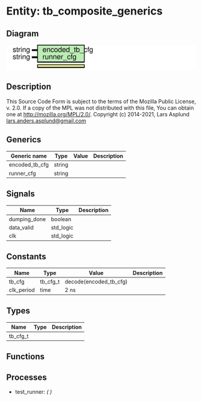 # Entity: tb_composite_generics
## Diagram
![Diagram](tb_composite_generics.svg "Diagram")
## Description
This Source Code Form is subject to the terms of the Mozilla Public
License, v. 2.0. If a copy of the MPL was not distributed with this file,
You can obtain one at http://mozilla.org/MPL/2.0/.
Copyright (c) 2014-2021, Lars Asplund lars.anders.asplund@gmail.com
## Generics
| Generic name   | Type   | Value | Description |
| -------------- | ------ | ----- | ----------- |
| encoded_tb_cfg | string |       |             |
| runner_cfg     | string |       |             |
## Signals
| Name         | Type      | Description |
| ------------ | --------- | ----------- |
| dumping_done | boolean   |             |
| data_valid   | std_logic |             |
| clk          | std_logic |             |
## Constants
| Name       | Type     | Value                   | Description |
| ---------- | -------- | ----------------------- | ----------- |
| tb_cfg     | tb_cfg_t |  decode(encoded_tb_cfg) |             |
| clk_period | time     |  2 ns                   |             |
## Types
| Name     | Type | Description |
| -------- | ---- | ----------- |
| tb_cfg_t |      |             |
## Functions
## Processes
- test_runner: _(  )_

